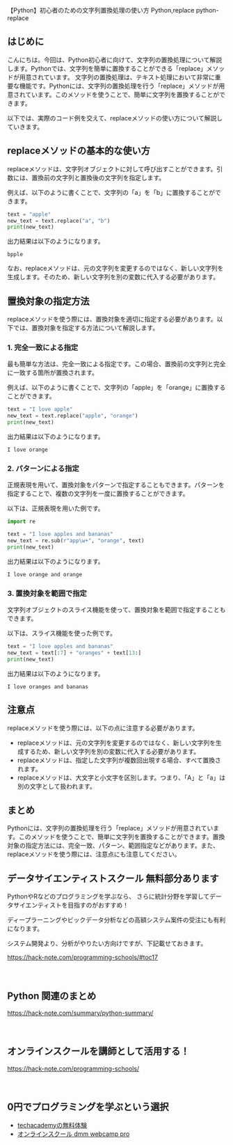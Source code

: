 【Python】初心者のための文字列置換処理の使い方
Python,replace
python-replace

## はじめに
こんにちは。今回は、Python初心者に向けて、文字列の置換処理について解説します。Pythonでは、文字列を簡単に置換することができる「replace」メソッドが用意されています。
文字列の置換処理は、テキスト処理において非常に重要な機能です。Pythonには、文字列の置換処理を行う「replace」メソッドが用意されています。このメソッドを使うことで、簡単に文字列を置換することができます。

以下では、実際のコード例を交えて、replaceメソッドの使い方について解説していきます。

## replaceメソッドの基本的な使い方

replaceメソッドは、文字列オブジェクトに対して呼び出すことができます。引数には、置換前の文字列と置換後の文字列を指定します。

例えば、以下のように書くことで、文字列の「a」を「b」に置換することができます。

```python
text = "apple"
new_text = text.replace("a", "b")
print(new_text)
```

出力結果は以下のようになります。

```
bpple
```

なお、replaceメソッドは、元の文字列を変更するのではなく、新しい文字列を生成します。そのため、新しい文字列を別の変数に代入する必要があります。

## 置換対象の指定方法

replaceメソッドを使う際には、置換対象を適切に指定する必要があります。以下では、置換対象を指定する方法について解説します。

### 1. 完全一致による指定

最も簡単な方法は、完全一致による指定です。この場合、置換前の文字列と完全に一致する箇所が置換されます。

例えば、以下のように書くことで、文字列の「apple」を「orange」に置換することができます。

```python
text = "I love apple"
new_text = text.replace("apple", "orange")
print(new_text)
```

出力結果は以下のようになります。

```
I love orange
```

### 2. パターンによる指定

正規表現を用いて、置換対象をパターンで指定することもできます。パターンを指定することで、複数の文字列を一度に置換することができます。

以下は、正規表現を用いた例です。

```python
import re

text = "I love apples and bananas"
new_text = re.sub(r"app\w+", "orange", text)
print(new_text)
```

出力結果は以下のようになります。

```
I love orange and orange
```

### 3. 置換対象を範囲で指定

文字列オブジェクトのスライス機能を使って、置換対象を範囲で指定することもできます。

以下は、スライス機能を使った例です。

```python
text = "I love apples and bananas"
new_text = text[:7] + "oranges" + text[13:]
print(new_text)
```

出力結果は以下のようになります。

```
I love oranges and bananas
```

## 注意点

replaceメソッドを使う際には、以下の点に注意する必要があります。

- replaceメソッドは、元の文字列を変更するのではなく、新しい文字列を生成するため、新しい文字列を別の変数に代入する必要があります。
- replaceメソッドは、指定した文字列が複数回出現する場合、すべて置換されます。
- replaceメソッドは、大文字と小文字を区別します。つまり、「A」と「a」は別の文字として扱われます。

## まとめ

Pythonには、文字列の置換処理を行う「replace」メソッドが用意されています。このメソッドを使うことで、簡単に文字列を置換することができます。置換対象の指定方法には、完全一致、パターン、範囲指定などがあります。また、replaceメソッドを使う際には、注意点にも注意してください。

## データサイエンティストスクール 無料部分あります
PythonやRなどのプログラミングを学ぶなら、
さらに統計分野を学習してデータサイエンティストを目指すのがおすすめ！

ディープラーニングやビックデータ分析などの高額システム案件の受注にも有利になります。

システム開発より、分析がやりたい方向けですが、下記載せておきます。

https://hack-note.com/programming-schools/#toc17

　

## Python 関連のまとめ
https://hack-note.com/summary/python-summary/

　

## オンラインスクールを講師として活用する！
https://hack-note.com/programming-schools/

　

## 0円でプログラミングを学ぶという選択
- [techacademyの無料体験](//af.moshimo.com/af/c/click?a_id=2612475&amp;p_id=1555&amp;pc_id=2816&amp;pl_id=22706&amp;url=https%3a%2f%2ftechacademy.jp%2fhtmlcss-trial%3futm_source%3dmoshimo%26utm_medium%3daffiliate%26utm_campaign%3dtextad)
- [オンラインスクール dmm webcamp pro](//af.moshimo.com/af/c/click?a_id=2612482&amp;p_id=1363&amp;pc_id=2297&amp;pl_id=39999&amp;guid=on)


